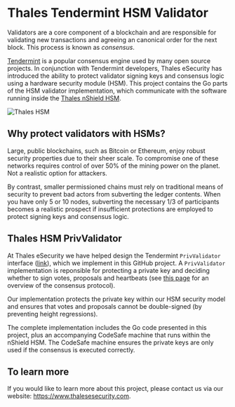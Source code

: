 # Thales Tendermint HSM Validator

Validators are a core component of a blockchain and are responsible for validating new transactions and agreeing an canonical order for the next block. This process is known as *consensus*.

[Tendermint](https://tendermint.com/) is a popular consensus engine used by many open source projects. In conjunction with Tendermint developers, Thales eSecurity has introduced the ability to protect validator signing keys and consensus logic using a hardware security module (HSM). This project contains the Go parts of the HSM validator implementation, which communicate with the software running inside the [Thales nShield HSM](https://www.thalesesecurity.com/products/general-purpose-hsms/nshield-connect).

![Thales HSM](https://www.thalesesecurity.com/sites/default/files/inline-images/product-img-nshield-connect.jpg)

## Why protect validators with HSMs?

Large, public blockchains, such as Bitcoin or Ethereum, enjoy robust security properties due to their sheer scale. To compromise one of these networks requires control of over 50% of the mining power on the planet. Not a realistic option for attackers.

By contrast, smaller permissioned chains must rely on traditional means of security to prevent bad actors from subverting the ledger contents. When you have only 5 or 10 nodes, subverting the necessary 1/3 of participants becomes a realistic prospect if insufficient protections are employed to protect signing keys and consensus logic.

## Thales HSM PrivValidator

At Thales eSecurity we have helped design the Tendermint `PrivValidator` interface ([link](https://github.com/tendermint/tendermint/blob/master/types/priv_validator.go)), which we implement in this GitHub project. A `PrivValidator` implementation is reponsible for protecting a private key and deciding whether to sign votes, proposals and heartbeats (see [this page](https://tendermint.readthedocs.io/en/master/introduction.html#consensus-overview) for an overview of the consensus protocol).

Our implementation protects the private key within our HSM security model and  ensures that votes and proposals cannot be double-signed (by preventing height regressions).

The complete implementation includes the Go code presented in this project, plus an accompanying CodeSafe machine that runs within the nShield HSM. The CodeSafe machine ensures the private keys are only used if the consensus is executed correctly.

## To learn more

If you would like to learn more about this project, please contact us via our website: https://www.thalesesecurity.com.